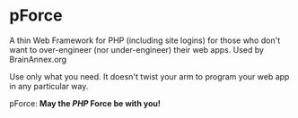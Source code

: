 # pForce
A thin Web Framework for PHP (including site logins) for those who don't want to over-engineer (nor under-engineer) their web apps.  Used by BrainAnnex.org

Use only what you need.  It doesn't twist your arm to program your web app in any particular way.

pForce: **May the *PHP* Force be with you!**
